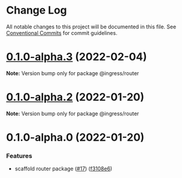 # Change Log

All notable changes to this project will be documented in this file.
See [Conventional Commits](https://conventionalcommits.org) for commit guidelines.

# [0.1.0-alpha.3](https://me.github.com/ingress/ingress/compare/@ingress/router@0.1.0-alpha.2...@ingress/router@0.1.0-alpha.3) (2022-02-04)

**Note:** Version bump only for package @ingress/router





# [0.1.0-alpha.2](https://me.github.com/ingress/ingress/compare/@ingress/router@0.1.0-alpha.0...@ingress/router@0.1.0-alpha.2) (2022-01-20)

**Note:** Version bump only for package @ingress/router





# 0.1.0-alpha.0 (2022-01-20)


### Features

* scaffold router package ([#17](https://me.github.com/ingress/ingress/issues/17)) ([f3108e6](https://me.github.com/ingress/ingress/commit/f3108e6a9fafb295f2d782733e5aeafaad29a5e3))
